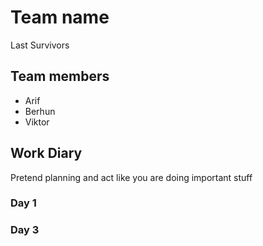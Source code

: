 # Team name
Last Survivors

## Team members
- Arif
- Berhun
- Viktor

## Work Diary
Pretend planning and act like you are doing important stuff
### Day 1

### Day 3
